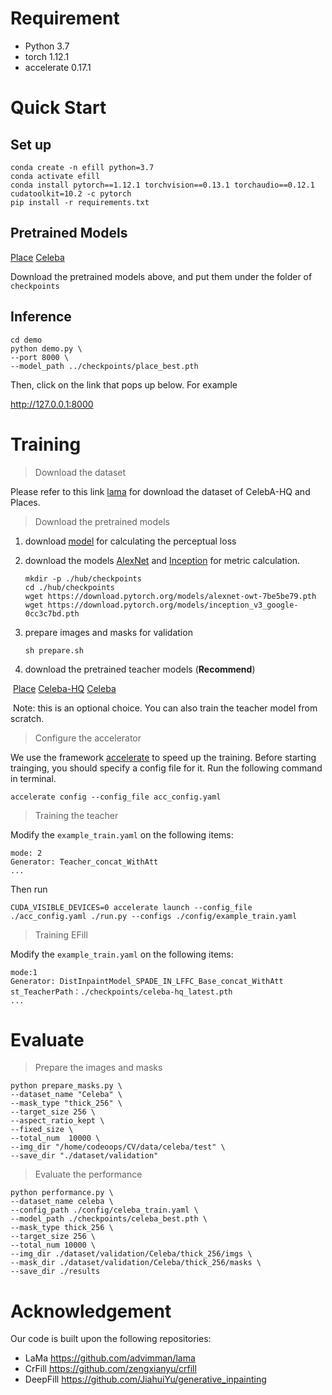 # Requirement

- Python  3.7
- torch   1.12.1
- accelerate  0.17.1

# Quick Start

## Set up

```shell
conda create -n efill python=3.7 
conda activate efill 
conda install pytorch==1.12.1 torchvision==0.13.1 torchaudio==0.12.1 cudatoolkit=10.2 -c pytorch
pip install -r requirements.txt  
```

## Pretrained Models

[Place](https://drive.google.com/file/d/1snNOR78h8sS9gHYGM55knUhqcsJgQJ86/view?usp=share_link)  [Celeba](https://drive.google.com/file/d/164xO5TntSMXxSmOeAeNdGYI1bYbqGUj5/view?usp=share_link) 

Download the pretrained models above, and put them under the folder of ```checkpoints``` 

## Inference

```shell
cd demo 
python demo.py \
--port 8000 \
--model_path ../checkpoints/place_best.pth
```

Then, click on the link that pops up below. For example 

http://127.0.0.1:8000



# Training

> Download the dataset 

Please refer to this link [lama](https://github.com/advimman/lama) for download the dataset of CelebA-HQ and Places.

> Download the pretrained models

1. download [model](https://drive.google.com/file/d/16Zy70lIuOidQ39_m73FNnOEiV_dWlXjU/view?usp=share_link) for calculating the perceptual loss 

2. download the models [AlexNet](https://download.pytorch.org/models/alexnet-owt-7be5be79.pth) and [Inception](https://download.pytorch.org/models/inception_v3_google-0cc3c7bd.pth) for metric calculation.

   ```shell
   mkdir -p ./hub/checkpoints
   cd ./hub/checkpoints
   wget https://download.pytorch.org/models/alexnet-owt-7be5be79.pth
   wget https://download.pytorch.org/models/inception_v3_google-0cc3c7bd.pth
   ```

3. prepare images and masks for validation

   ```shell
   sh prepare.sh 
   ```

4. download the pretrained teacher models (**Recommend**)

​		[Place](https://drive.google.com/file/d/1iGq7CSaZwLh6ndKg6dPrSgGEWj8-3TNg/view?usp=share_link)   [Celeba-HQ](https://drive.google.com/file/d/1-dHy9Es1wBM5j3kaxiPj7u30YabwnF0i/view?usp=share_link)   [Celeba](https://drive.google.com/file/d/1VqabXkPNr2OostmcY9Yv2JGwTrLysOn7/view?usp=share_link)

​		Note: this is an optional choice. You can also train the teacher model from 		scratch.   

> Configure the accelerator

We use the framework [accelerate](https://github.com/huggingface/accelerate) to speed up the training. Before starting trainging, you should specify a config file for it. Run the following command in terminal.

```shell
accelerate config --config_file acc_config.yaml
```

> Training the teacher

Modify the ```example_train.yaml``` on the following items:

```yam
mode: 2  
Generator: Teacher_concat_WithAtt
...
```

Then run

```shell
CUDA_VISIBLE_DEVICES=0 accelerate launch --config_file ./acc_config.yaml ./run.py --configs ./config/example_train.yaml
```

> Training EFill 

Modify the ```example_train.yaml``` on the following items:

```yam
mode:1
Generator: DistInpaintModel_SPADE_IN_LFFC_Base_concat_WithAtt
st_TeacherPath：./checkpoints/celeba-hq_latest.pth
...
```



# Evaluate 

> Prepare the images and masks 

```shell
python prepare_masks.py \
--dataset_name "Celeba" \
--mask_type "thick_256" \
--target_size 256 \
--aspect_ratio_kept \
--fixed_size \
--total_num  10000 \
--img_dir "/home/codeoops/CV/data/celeba/test" \
--save_dir "./dataset/validation"
```

> Evaluate the performance

```shell
python performance.py \
--dataset_name celeba \
--config_path ./config/celeba_train.yaml \
--model_path ./checkpoints/celeba_best.pth \
--mask_type thick_256 \
--target_size 256 \
--total_num 10000 \
--img_dir ./dataset/validation/Celeba/thick_256/imgs \
--mask_dir ./dataset/validation/Celeba/thick_256/masks \
--save_dir ./results
```



# Acknowledgement

Our code is built upon the following repositories:

-  LaMa https://github.com/advimman/lama
-  CrFill https://github.com/zengxianyu/crfill
-  DeepFill https://github.com/JiahuiYu/generative_inpainting

